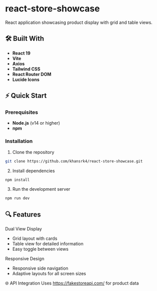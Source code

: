 # react-store-showcase

React application showcasing product display with grid and table views.

## 🛠️ Built With

- **React 19**
- **Vite**
- **Axios**
- **Tailwind CSS**
- **React Router DOM**
- **Lucide Icons**

## ⚡ Quick Start

### Prerequisites

- **Node.js** (v14 or higher)
- **npm**

### Installation

1. Clone the repository

```bash
git clone https://github.com/khansrk4/react-store-showcase.git
```

2. Install dependencies

```bash
npm install
```

3. Run the development server

```bash
npm run dev
```

## 🔍 Features

Dual View Display

- Grid layout with cards
- Table view for detailed information
- Easy toggle between views

Responsive Design

- Responsive side navigation
- Adaptive layouts for all screen sizes

🌐 API Integration
Uses https://fakestoreapi.com/ for product data
